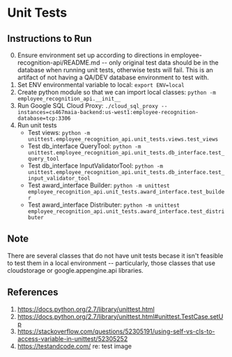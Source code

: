 # Unit Tests

## Instructions to Run
0. Ensure environment set up according to directions in employee-recognition-api/README.md -- only original test data should be in the database when running unit tests, otherwise tests will fail. This is an artifact of not having a QA/DEV database environment to test with.
1. Set ENV environmental variable to local: ```export ENV=local```
2. Create python module so that we can import local classes: ```python -m employee_recognition_api.__init__```
3. Run Google SQL Cloud Proxy: ```./cloud_sql_proxy --instances=cs467maia-backend:us-west1:employee-recognition-database=tcp:3306```
3. Run unit tests
	- Test views: ```python -m unittest.employee_recognition_api.unit_tests.views.test_views```
	- Test db_interface QueryTool: ```python -m unittest.employee_recognition_api.unit_tests.db_interface.test_query_tool```
	- Test db_interface InputValidatorTool: ```python -m unittest.employee_recognition_api.unit_tests.db_interface.test_input_validator_tool```
	- Test award_interface Builder: 
	```python -m unittest employee_recognition_api.unit_tests.award_interface.test_builder```
	- Test award_interface Distributer: 
	```python -m unittest employee_recognition_api.unit_tests.award_interface.test_distributer```

## Note
There are several classes that do not have unit tests becase it isn't feasible to test them in a local environment -- particularly, those classes that use cloudstorage or google.appengine.api libraries. 

## References 
1. https://docs.python.org/2.7/library/unittest.html
2. https://docs.python.org/2.7/library/unittest.html#unittest.TestCase.setUp
3. https://stackoverflow.com/questions/52305191/using-self-vs-cls-to-access-variable-in-unittest/52305252
4. https://testandcode.com/ re: test image